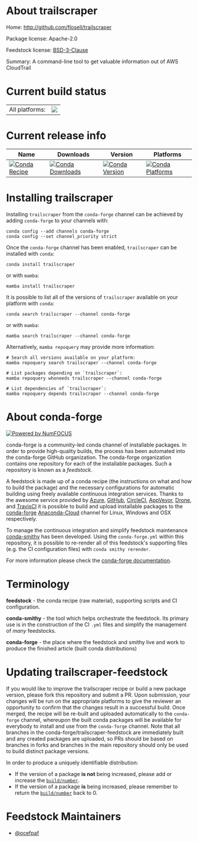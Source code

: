 About trailscraper
==================

Home: http://github.com/flosell/trailscraper

Package license: Apache-2.0

Feedstock license: [BSD-3-Clause](https://github.com/conda-forge/trailscraper-feedstock/blob/main/LICENSE.txt)

Summary: A command-line tool to get valuable information out of AWS CloudTrail

Current build status
====================


<table><tr><td>All platforms:</td>
    <td>
      <a href="https://dev.azure.com/conda-forge/feedstock-builds/_build/latest?definitionId=12765&branchName=main">
        <img src="https://dev.azure.com/conda-forge/feedstock-builds/_apis/build/status/trailscraper-feedstock?branchName=main">
      </a>
    </td>
  </tr>
</table>

Current release info
====================

| Name | Downloads | Version | Platforms |
| --- | --- | --- | --- |
| [![Conda Recipe](https://img.shields.io/badge/recipe-trailscraper-green.svg)](https://anaconda.org/conda-forge/trailscraper) | [![Conda Downloads](https://img.shields.io/conda/dn/conda-forge/trailscraper.svg)](https://anaconda.org/conda-forge/trailscraper) | [![Conda Version](https://img.shields.io/conda/vn/conda-forge/trailscraper.svg)](https://anaconda.org/conda-forge/trailscraper) | [![Conda Platforms](https://img.shields.io/conda/pn/conda-forge/trailscraper.svg)](https://anaconda.org/conda-forge/trailscraper) |

Installing trailscraper
=======================

Installing `trailscraper` from the `conda-forge` channel can be achieved by adding `conda-forge` to your channels with:

```
conda config --add channels conda-forge
conda config --set channel_priority strict
```

Once the `conda-forge` channel has been enabled, `trailscraper` can be installed with `conda`:

```
conda install trailscraper
```

or with `mamba`:

```
mamba install trailscraper
```

It is possible to list all of the versions of `trailscraper` available on your platform with `conda`:

```
conda search trailscraper --channel conda-forge
```

or with `mamba`:

```
mamba search trailscraper --channel conda-forge
```

Alternatively, `mamba repoquery` may provide more information:

```
# Search all versions available on your platform:
mamba repoquery search trailscraper --channel conda-forge

# List packages depending on `trailscraper`:
mamba repoquery whoneeds trailscraper --channel conda-forge

# List dependencies of `trailscraper`:
mamba repoquery depends trailscraper --channel conda-forge
```


About conda-forge
=================

[![Powered by
NumFOCUS](https://img.shields.io/badge/powered%20by-NumFOCUS-orange.svg?style=flat&colorA=E1523D&colorB=007D8A)](https://numfocus.org)

conda-forge is a community-led conda channel of installable packages.
In order to provide high-quality builds, the process has been automated into the
conda-forge GitHub organization. The conda-forge organization contains one repository
for each of the installable packages. Such a repository is known as a *feedstock*.

A feedstock is made up of a conda recipe (the instructions on what and how to build
the package) and the necessary configurations for automatic building using freely
available continuous integration services. Thanks to the awesome service provided by
[Azure](https://azure.microsoft.com/en-us/services/devops/), [GitHub](https://github.com/),
[CircleCI](https://circleci.com/), [AppVeyor](https://www.appveyor.com/),
[Drone](https://cloud.drone.io/welcome), and [TravisCI](https://travis-ci.com/)
it is possible to build and upload installable packages to the
[conda-forge](https://anaconda.org/conda-forge) [Anaconda-Cloud](https://anaconda.org/)
channel for Linux, Windows and OSX respectively.

To manage the continuous integration and simplify feedstock maintenance
[conda-smithy](https://github.com/conda-forge/conda-smithy) has been developed.
Using the ``conda-forge.yml`` within this repository, it is possible to re-render all of
this feedstock's supporting files (e.g. the CI configuration files) with ``conda smithy rerender``.

For more information please check the [conda-forge documentation](https://conda-forge.org/docs/).

Terminology
===========

**feedstock** - the conda recipe (raw material), supporting scripts and CI configuration.

**conda-smithy** - the tool which helps orchestrate the feedstock.
                   Its primary use is in the construction of the CI ``.yml`` files
                   and simplify the management of *many* feedstocks.

**conda-forge** - the place where the feedstock and smithy live and work to
                  produce the finished article (built conda distributions)


Updating trailscraper-feedstock
===============================

If you would like to improve the trailscraper recipe or build a new
package version, please fork this repository and submit a PR. Upon submission,
your changes will be run on the appropriate platforms to give the reviewer an
opportunity to confirm that the changes result in a successful build. Once
merged, the recipe will be re-built and uploaded automatically to the
`conda-forge` channel, whereupon the built conda packages will be available for
everybody to install and use from the `conda-forge` channel.
Note that all branches in the conda-forge/trailscraper-feedstock are
immediately built and any created packages are uploaded, so PRs should be based
on branches in forks and branches in the main repository should only be used to
build distinct package versions.

In order to produce a uniquely identifiable distribution:
 * If the version of a package **is not** being increased, please add or increase
   the [``build/number``](https://docs.conda.io/projects/conda-build/en/latest/resources/define-metadata.html#build-number-and-string).
 * If the version of a package **is** being increased, please remember to return
   the [``build/number``](https://docs.conda.io/projects/conda-build/en/latest/resources/define-metadata.html#build-number-and-string)
   back to 0.

Feedstock Maintainers
=====================

* [@ocefpaf](https://github.com/ocefpaf/)

